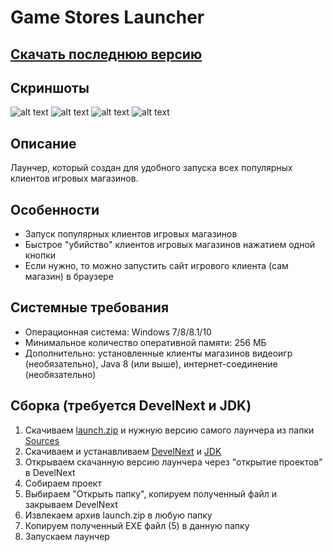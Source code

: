 # Game Stores Launcher
## [Скачать последнюю версию](https://github.com/Zalexanninev15/Game-Stores-Launcher/releases/tag/0.3)
## Скриншоты
![alt text](https://i.imgur.com/6E6gGI5.jpg) ![alt text](https://i.imgur.com/8Oac2H7.jpg) ![alt text](https://i.imgur.com/fJUMeFB.jpg) ![alt text](https://i.imgur.com/h6Ehaph.jpg)
## Описание
Лаунчер, который создан для удобного запуска всех популярных клиентов игровых магазинов.
## Особенности
* Запуск популярных клиентов игровых магазинов
* Быстрое "убийство" клиентов игровых магазинов нажатием одной кнопки
* Если нужно, то можно запустить сайт игрового клиента (сам магазин) в браузере
## Системные требования
* Операционная система: Windows 7/8/8.1/10
* Минимальное количество оперативной памяти: 256 МБ
* Дополнительно: установленные клиенты магазинов видеоигр (необязательно), Java 8 (или выше), интернет-соединение (необязательно)
## Сборка (требуется DevelNext и JDK)
1. Скачиваем [launch.zip](https://github.com/Zalexanninev15/Game-Stores-Launcher/raw/master/launch.zip) и нужную версию самого лаунчера из папки [Sources](https://github.com/Zalexanninev15/Game-Stores-Launcher/tree/master/Sources)
2. Скачиваем и устанавливаем [DevelNext](https://github.com/jphp-group/develnext/releases) и [JDK](https://www.oracle.com/technetwork/java/javase/downloads/2133151)
3. Открываем скачанную версию лаунчера через "открытие проектов" в DevelNext
4. Собираем проект 
5. Выбираем "Открыть папку", копируем полученный файл и закрываем DevelNext
6. Извлекаем архив launch.zip в любую папку
7. Копируем полученный EXE файл (5) в данную папку 
8. Запускаем лаунчер
